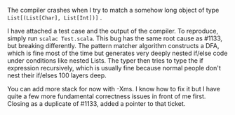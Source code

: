The compiler crashes when I try to match a somehow long object of type `List[(List[Char], List[Int])]` . 

I have attached a test case and the output of the compiler. To reproduce, simply run `scalac Test.scala`.
This bug has the same root cause as #1133, but breaking differently.  The pattern matcher algorithm constructs a DFA, which is fine most of the time but generates very deeply nested if/else code under conditions like nested Lists.  The typer then tries to type the if expression recursively, which is usually fine because normal people don't nest their if/elses 100 layers deep.

You can add more stack for now with -Xms.  I know how to fix it but I have quite a few more fundamental correctness issues in front of me first.
Closing as a duplicate of #1133, added a pointer to that ticket.
